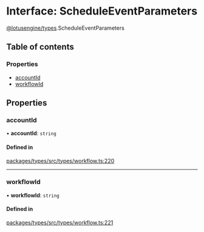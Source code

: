 # Interface: ScheduleEventParameters

[@lotusengine/types](../wiki/@lotusengine.types).ScheduleEventParameters

## Table of contents

### Properties

- [accountId](../wiki/@lotusengine.types.ScheduleEventParameters#accountid)
- [workflowId](../wiki/@lotusengine.types.ScheduleEventParameters#workflowid)

## Properties

### accountId

• **accountId**: `string`

#### Defined in

[packages/types/src/types/workflow.ts:220](https://github.com/lotusengine/sdk/blob/fdb90a3/packages/types/src/types/workflow.ts#L220)

___

### workflowId

• **workflowId**: `string`

#### Defined in

[packages/types/src/types/workflow.ts:221](https://github.com/lotusengine/sdk/blob/fdb90a3/packages/types/src/types/workflow.ts#L221)
